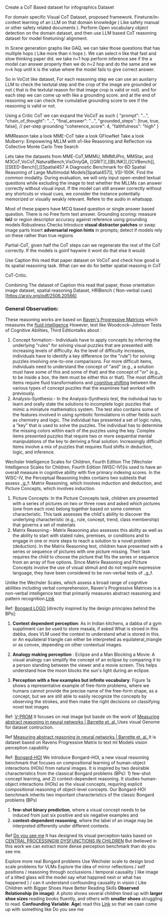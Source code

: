 Create a CoT Based dataset for infographics Dataset

For domain specific Visual CoT Dataset, proposed framework.
Finetune/in-context learning of an LLM on that domain knowledge ( Like safety manual or other safety related documents ). Perform Open vocabulary object detection on the domain dataset, and then use LLM based CoT reasoning dataset for model finetuning/ alignment.

In Scene generation graphs like GAQ, we can take those questions that has multiple hops ( Like more than n hops ). We can select n like that fast and slow thinking paper did. we take n=1 hop perform inference see if the a model can answer properly then we do n=2 hop and do the same and we n=k hop until k is the value where the model fails to give correct answer.

So in VoCot like dataset, For each reasoning step we can use an auxilarry LLM to check the textutal step and the crop of the image are grounded or not ( that is the textutal reason for that image crop is valid or not).  and for each step we can come up with like a grounding score. and at the end of reasoning we can check the cumulative grounding score to see if the reasoning is valid or not. 

Using a Critic CoT we can expand the VoCoT as such
{ "prompt": "...", "chain_of_thought": "...", "final_answer": "...", "grounded_steps": [true, true, false], // per-step grounding "coherence_score": 4, "faithfulness": "high" }


MMReason take a look
MME-CoT take a look
GFlowNet Take a look
Mulberry: Empowering MLLM with o1-like Reasoning and Reflection via Collective Monte Carlo Tree Search

Lets take the datasets from MME-CoT,MMMU, MMMUPro, MMStar, and M3CoT,VoCoT,NaturalBench,VisOnlyQA, [[GRIT]],[[BLINK]],[[CVBench]],[[SEED-Bench]],[[Spatial457 A Diagnostic Benchmark for 6D Spatial Reasoning of Large Multimodal Models|Spatial457]], VSI-100K. Find the common modality. During evaluation, we will only input open-ended textual questions while excluding the image to test whether the MLLMs can answer correctly without visual input. If the model can still answer correctly without any shortcuts or visual cues, we consider the instance potentially memorized or visually weakly relevant. Refere to the audio in whatsapp.

Most of these papers have MCQ based question or single answer based question. There is no Free form text answer.
 Grounding scoring: measure **IoU** or region descriptor accuracy against reference using grounding models
 Robustness Checks
 Introduce **visual distractor patches** or swap image parts
 Insert **adversarial region hints** in prompts; detect if models rely on these rather than true regions



Partial-CoT, given half the CoT steps can we regenerate the rest of the CoT correctly. If the models is goinf haywire it wont do that else it would.

Use Caption this read that paper dataset on VoCoT and check how good is its spatial reasoning task. What can we do for better spatial reasoing in CoT



CoT-Critic.


Combining The dataset of Caption this read that paper, those orientation image dataset, spatial reasoning Dataset, HRIBench ( Non-verbal cues)[https://arxiv.org/pdf/2506.20566]


### General Observation: 

These reasoning works are based on [Raven's Progressive Matrices](https://en.wikipedia.org/wiki/Raven%27s_Progressive_Matrices) which measures the [fluid intelligence](https://en.wikipedia.org/wiki/Fluid_and_crystallized_intelligence) However, test like Woodcock–Johnson Tests of Cognitive Abilities, Third Editiontalks about : 
1) Concept formation:- Individuals have to apply concepts by inferring the underlying "rules" for solving visual puzzles that are presented with increasing levels of difficulty. As the level of difficulty increases, individuals have to identify a key difference (or the "rule") for solving puzzles involving one-to-one comparisons. For more difficult items, individuals need to understand the concept of "and" (e.g., a solution must have some of this and some of that) and the concept of "or" (e.g., to be inside a box, the item must be either this or that). The most difficult items require fluid transformations and [cognitive shifting](https://en.wikipedia.org/wiki/Cognitive_shifting "Cognitive shifting") between the various types of concept puzzles that the examinee had worked with previously.
2) Analysis–Synthesis:- In the Analysis–Synthesis test, the individual has to learn and orally state the solutions to incomplete logic puzzles that mimic a miniature mathematics system. The test also contains some of the features involved in using symbolic formulations in other fields such as chemistry and logic. The individual has presented a set of logic rules, a "key" that is used to solve the puzzles. The individual has to determine the missing colors within each of the puzzles using the key. Complex items presented puzzles that require two or more sequential mental manipulations of the key to deriving a final solution. Increasingly difficult items involve a mix of puzzles that requires fluid shifts in deduction, logic, and inference.

 Wechsler Intelligence Scales for Children, Fourth Edition
The [Wechsler Intelligence Scales for Children, Fourth Edition (WISC-IV)]is used to have an overall measure in cognitive ability with five primary indexing scores. In the WISC-IV, the Perceptual Reasoning Index contains two subtests that assess _g_f: Matrix Reasoning, which involves induction and deduction, and Picture Concepts, which involves induction.
1) Picture Concepts: In the Picture Concepts task, children are presented with a series of pictures on two or three rows and asked which pictures (one from each row) belong together based on some common characteristic. This task assesses the child's ability to discover the underlying characteristic (e.g., rule, concept, trend, class membership) that governs a set of materials
2) Matrix Reasoning:- Matrix Reasoning also assesses this ability as well as the ability to start with stated rules, premises, or conditions and to engage in one or more steps to reach a solution to a novel problem (deduction). In the Matrix Reasoning test, children have presented with a series or sequence of pictures with one picture missing. Their task requires the child to choose the picture that fits the series or sequence from an array of five options. Since Matrix Reasoning and Picture Concepts involve the use of visual stimuli and do not require expressive language, they have been considered to be non-verbal tests of _g_f.


Unlike the Wechsler Scales, which assess a broad range of cognitive abilities including verbal comprehension, Raven's Progressive Matrices is a non-verbal intelligence test that primarily measures abstract reasoning and pattern recognition.[Link](https://www.psychologistmanjuantil.com/2024/12/types-of-intelligence-tests-wais-wisc.html)


Ref: [Bongard LOGO](https://dl.acm.org/doi/pdf/10.5555/3495724.3497106)   [directly inspired by the design principles behind the BPs]:
1) **Context dependent perception**: As in Indian kitchens, a dabba of a gym suppliment can be used to store masala, if asked What is stroed in this dabba, does VLM used the context to understand what is stored in this. or An equilateral triangle can either be interpreted as equilateral_triangle or as convex, depending on other contextual images.

2) **Analogy making perception** : Eclipse and a Man Blocking a Movie: A visual analogy can simplify the concept of an eclipse by comparing it to a person standing between the viewer and a movie screen. This helps understand how the moon blocks the sun's light during an eclipse.

3) **Perception with a few examples but infinite vocabulary**: Figure 1a shows a representative example of free-form problems, where we humans cannot provide the precise name of the free-form shape, as a concept, but we are still able to easily recognize the concepts by observing the strokes, and then make the right decisions on classifying novel test images


Ref: [V-PROM](file:///C:/Users/HP/Downloads/6885-Article%20Text-10114-1-10-20200525.pdf)
It focuses on real image but basde on the work of [Measuring abstract reasoning in neural networks | Barrette et. al. ](https://proceedings.mlr.press/v80/barrett18a/barrett18a.pdf) Uses visual Genome for dataset contruction.

Ref [Measuring abstract reasoning in neural networks | Barrette et. al. ](https://proceedings.mlr.press/v80/barrett18a/barrett18a.pdf)
It is dataset based on Ravens Progressive Matrix to text ml Models vision perception capability

Ref: [Bongard-HOI](https://openaccess.thecvf.com/content/CVPR2022/papers/Jiang_Bongard-HOI_Benchmarking_Few-Shot_Visual_Reasoning_for_Human-Object_Interactions_CVPR_2022_paper.pdf)
We introduce Bongard-HOI, a new visual reasoning benchmark that focuses on compositional learning of human-object interactions (HOIs) from natural images. It is inspired by two desirable characteristics from the classical Bongard problems (BPs): 1) few-shot concept learning, and 2) context-dependent reasoning. It studies human-object interactions (HOIs) as the visual concepts, requiring explicit compositional reasoning of object-level concepts. Our Bongard-HOI benchmark inherits two important characteristics of the classic Bongard problems (BPs)
1) **few-shot binary prediction**, where a visual concept needs to be induced from just six positive and six negative examples and 
2) **context-dependent reasoning**, where the label of an image may be interpreted differently under different contexts.

Ref [Do you see me](https://arxiv.org/pdf/2506.02022)
It has designed its visual perception tasks based on [CENTRAL PROCESSINGW DYSFUNCTIONS IN CHILDREN](https://files.eric.ed.gov/fulltext/ED040546.pdf) But ibelieved in this work we can extract more dense perception benchmark than do you see me.

Explore more real Bongard problems 
Use Wechsler scale to design brod scale problems for VLMs
Explore the idea of mirror reflections / self positions / reasoning through occlussions / temporal causality ( like image of a tilted glass will the model say what happned next or what has happened ) / can it understand confounding causality in vision ( Like Children with Bigger Shoes Have Better Reading Skills  **Observed Relationship (in image)**: A photo shows several children lined up with **larger shoe sizes** reading books fluently, and others with **smaller shoes** struggling to read. **Confounding Variable**: **Age**)
read this [Link](https://catalog.nlm.nih.gov/discovery/fulldisplay/alma996012263406676/01NLM_INST:01NLM_INST) so that we caan come up with something like Do you see me